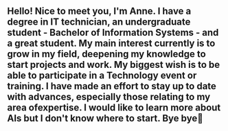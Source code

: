 ## Hello! Nice to meet you, I'm Anne. I have a degree in IT technician, an undergraduate student - Bachelor of Information Systems - and a great student. My main interest currently is to grow in my field, deepening my knowledge to start projects and work. My biggest wish is to be able to participate in a Technology event or training. I have made an effort to stay up to date with advances, especially those relating to my area of ​​expertise. I would like to learn more about AIs but I don't know where to start. Bye bye👋

<!--
**ABoss3f/ABoss3f** is a ✨ _special_ ✨ repository because its `README.md` (this file) appears on your GitHub profile.

Here are some ideas to get you started:

- 🔭 I’m currently working on ...
- 🌱 I’m currently learning ...
- 👯 I’m looking to collaborate on ...
- 🤔 I’m looking for help with ...
- 💬 Ask me about ...
- 📫 How to reach me: ...
- 😄 Pronouns: ...
- ⚡ Fun fact: ...
-->
